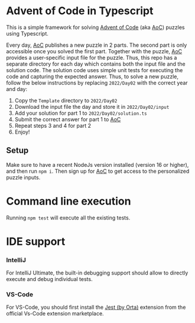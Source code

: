 # Advent of Code in Typescript

This is a simple framework for solving [Advent of Code] (aka [AoC]) puzzles using Typescript.

Every day, [AoC] publishes a new puzzle in 2 parts. The second part is only accessible once you solved the first part. 
Together with the puzzle, [AoC] provides a user-specific input file for the puzzle. Thus, this repo has a separate 
directory for each day which contains both the input file and the solution code. The solution code uses simple unit 
tests for executing the code and capturing the expected answer. Thus, to solve a new puzzle, follow the below
instructions by replacing `2022/Day02` with the correct year and day:

1. Copy the `Template` directory to `2022/Day02`
2. Download the input file the day and store it in `2022/Day02/input`
3. Add your solution for part 1 to `2022/Day02/solution.ts`
4. Submit the correct answer for part 1 to [AoC]
5. Repeat steps 3 and 4 for part 2
6. Enjoy!

## Setup

Make sure to have a recent NodeJs version installed (version 16 or higher), and then run `npm i`. Then sign up for 
[AoC] to get access to the personalized puzzle inputs.

# Command line execution

Running `npm test` will execute all the existing tests.

# IDE support

### IntelliJ
For IntelliJ Ultimate, the built-in debugging support should allow to directly execute and debug individual tests. 

### VS-Code
For VS-Code, you should first install the [Jest (by Orta)] extension from the official Vs-Code extension marketplace.


[Advent of Code]: https://adventofcode.com/
[AoC]: https://adventofcode.com/
[Jest (by Orta)]: https://marketplace.visualstudio.com/items?itemName=Orta.vscode-jest
